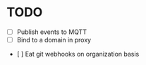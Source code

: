 # TODO

- [ ] Publish events to MQTT
- [ ] Bind to a domain in proxy
- [ ] Eat git webhooks on organization basis

